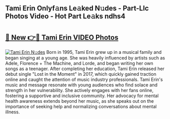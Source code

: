 ## Tami Erin Onlyf𝚊ns Le𝚊ked N𝚞des - Part-Llc Photos Video - Hot Part Le𝚊ks ndhs4

# <h2><a href="http://ac2938.deff.icu/?id=Tami+Erin">🔗 New 👉🔴 Tami Erin VIDEO Photos</a></h2>

[![Tami Erin N𝚞des](https://i.imgur.com/rIISA9y.gif)](http://ac2938.deff.icu/?id=Tami+Erin)
Born in 1995, Tami Erin grew up in a musical family and began singing at a young age. She was heavily influenced by artists such as Adele, Florence + The Machine, and Lorde, and began writing her own songs as a teenager. After completing her education, Tami Erin released her debut single "Lost in the Moment" in 2017, which quickly gained traction online and caught the attention of music industry professionals. Tami Erin's music and message resonate with young audiences who find solace and strength in her vulnerability. She actively engages with her fans online, fostering a supportive and inclusive community. Her advocacy for mental health awareness extends beyond her music, as she speaks out on the importance of seeking help and normalizing conversations about mental illness.

